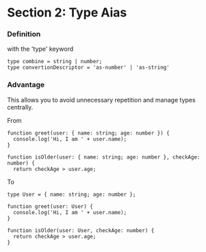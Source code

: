 # Section 2: Type Aias

### Definition
with the 'type' keyword
```
type combine = string | number;
type convertionDescriptor = 'as-number' | 'as-string'
```

### Advantage
This allows you to avoid unnecessary repetition and manage types centrally.

From
```
function greet(user: { name: string; age: number }) {
  console.log('Hi, I am ' + user.name);
}
 
function isOlder(user: { name: string; age: number }, checkAge: number) {
  return checkAge > user.age;

```

To
```
type User = { name: string; age: number };
 
function greet(user: User) {
  console.log('Hi, I am ' + user.name);
}
 
function isOlder(user: User, checkAge: number) {
  return checkAge > user.age;
}
```

